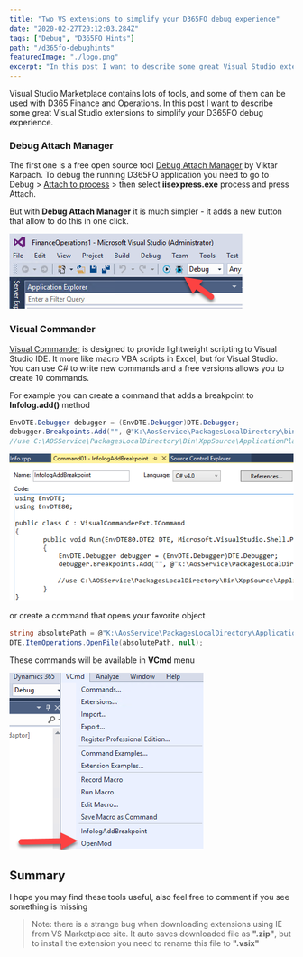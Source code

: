 ```yaml
---
title: "Two VS extensions to simplify your D365FO debug experience"
date: "2020-02-27T20:12:03.284Z"
tags: ["Debug", "D365FO Hints"]
path: "/d365fo-debughints"
featuredImage: "./logo.png" 
excerpt: "In this post I want to describe some great Visual Studio extensions to simplify your D365FO debug experience"
---
```


Visual Studio Marketplace contains lots of tools, and some of them can be used with D365 Finance and Operations. In this post I want to describe some great Visual Studio extensions to simplify your D365FO debug experience.

### Debug Attach Manager

The first one is a free open source tool [Debug Attach Manager](https://marketplace.visualstudio.com/items?itemName=ViktarKarpach.DebugAttachManager) by Viktar Karpach. 
To debug the running D365FO application you need to go to Debug > [Attach to process](https://microsoftdynamix.blogspot.com/2019/01/d365fo-debugging.html) > then select **iisexpress.exe** process and press Attach. 

But with **Debug Attach Manager** it is much simpler - it adds a new button that allow to do this in one click.

 ![DebugAttachManager](DebugAttachManager.png)


### Visual Commander

[Visual Commander](https://marketplace.visualstudio.com/items?itemName=SergeyVlasov.VisualCommander) is designed to provide lightweight scripting to Visual Studio IDE. It more like macro VBA scripts in Excel, but for Visual Studio. You can use C# to write new commands and a free versions allows you to create 10 commands.

For example you can create a command that adds a breakpoint to **Infolog.add()** method

```csharp
EnvDTE.Debugger debugger = (EnvDTE.Debugger)DTE.Debugger;  
debugger.Breakpoints.Add("", @"K:\AosService\PackagesLocalDirectory\bin\XppSource\ApplicationPlatform\AxClass_Info.xpp", 298);
//use C:\AOSService\PackagesLocalDirectory\Bin\XppSource\ApplicationPlatform\AxClass_Info.xpp for Local VMs
```

![CreateCommandVC](CreateCommandVC.png)

or create a command that opens your favorite object

```csharp
string absolutePath = @"K:\AosService\PackagesLocalDirectory\ApplicationPlatform\ApplicationPlatform\AxClass\Info.xml";
DTE.ItemOperations.OpenFile(absolutePath, null);
```

These commands will be available in **VCmd** menu

![VCMDCommands](VCMDCommands.PNG) 

## Summary

I hope you may find these tools useful, also feel free to comment if you see something is missing 

> Note: there is a strange bug when downloading extensions using IE from VS Marketplace site. It auto saves downloaded file as **".zip"**, but to install the extension you need to rename this file to **".vsix"**
